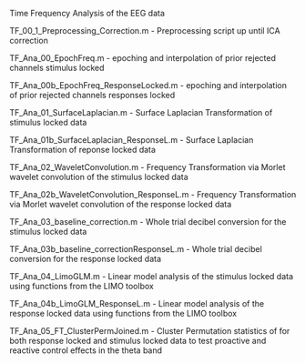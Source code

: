 Time Frequency Analysis of the EEG data

TF_00_1_Preprocessing_Correction.m - Preprocessing script up until ICA correction 

TF_Ana_00_EpochFreq.m - epoching and interpolation of prior rejected channels stimulus locked

TF_Ana_00b_EpochFreq_ResponseLocked.m - epoching and interpolation of prior rejected channels responses locked

TF_Ana_01_SurfaceLaplacian.m - Surface Laplacian Transformation of stimulus locked data

TF_Ana_01b_SurfaceLaplacian_ResponseL.m - Surface Laplacian Transformation of reponse locked data

TF_Ana_02_WaveletConvolution.m - Frequency Transformation via Morlet wavelet convolution of the stimulus locked data

TF_Ana_02b_WaveletConvolution_ResponseL.m - Frequency Transformation via Morlet wavelet convolution of the response locked data

TF_Ana_03_baseline_correction.m - Whole trial decibel conversion for the stimulus locked data

TF_Ana_03b_baseline_correctionResponseL.m - Whole trial decibel conversion for the response locked data

TF_Ana_04_LimoGLM.m - Linear model analysis of the stimulus locked data using functions from the LIMO toolbox

TF_Ana_04b_LimoGLM_ResponseL.m - Linear model analysis of the response locked data using functions from the LIMO toolbox

TF_Ana_05_FT_ClusterPermJoined.m - Cluster Permutation statistics of for both response locked and stimulus locked data to test proactive and reactive control effects in the theta band